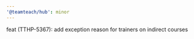 ```yaml
---
'@teamteach/hub': minor
---
```


feat (TTHP-5367): add exception reason for trainers on indirect courses
